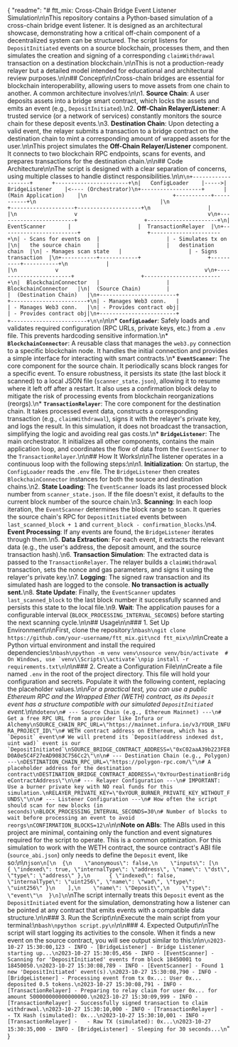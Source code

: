 {
  "readme": "# ftt_mix: Cross-Chain Bridge Event Listener Simulation\n\nThis repository contains a Python-based simulation of a cross-chain bridge event listener. It is designed as an architectural showcase, demonstrating how a critical off-chain component of a decentralized system can be structured. The script listens for `DepositInitiated` events on a source blockchain, processes them, and then simulates the creation and signing of a corresponding `claimWithdrawal` transaction on a destination blockchain.\n\nThis is not a production-ready relayer but a detailed model intended for educational and architectural review purposes.\n\n## Concept\n\nCross-chain bridges are essential for blockchain interoperability, allowing users to move assets from one chain to another. A common architecture involves:\n\n1.  **Source Chain**: A user deposits assets into a bridge smart contract, which locks the assets and emits an event (e.g., `DepositInitiated`).\n2.  **Off-Chain Relayer/Listener**: A trusted service (or a network of services) constantly monitors the source chain for these deposit events.\n3.  **Destination Chain**: Upon detecting a valid event, the relayer submits a transaction to a bridge contract on the destination chain to mint a corresponding amount of wrapped assets for the user.\n\nThis project simulates the **Off-Chain Relayer/Listener** component. It connects to two blockchain RPC endpoints, scans for events, and prepares transactions for the destination chain.\n\n## Code Architecture\n\nThe script is designed with a clear separation of concerns, using multiple classes to handle distinct responsibilities.\n\n```\n+-------------------+      +-----------------------+\n|   ConfigLoader    |----->|     BridgeListener    |<---- (Orchestrator)\n+-------------------+      | (Main Application)    |\n                           +-----------+-----------+\n                                       |\n                  +--------------------+--------------------+\n                  |                                         |\n                  v                                         v\n+------------------------+                     +----------------------+\n|     EventScanner       |                     |  TransactionRelayer  |\n+------------------------+                     +----------------------+\n| - Scans for events on  |                     | - Simulates tx on    |\n|   the source chain     |                     |   destination chain  |\n| - Manages scan state   |                     | - Signs transaction  |\n+-----------+------------+                     +----------+-----------+\n            |                                              |\n            v                                              v\n+------------------------+                     +------------------------+\n|  BlockchainConnector   |                     |  BlockchainConnector   |\n|  (Source Chain)        |                     |  (Destination Chain)   |\n+------------------------+                     +------------------------+\n| - Manages Web3 conn.   |                     | - Manages Web3 conn.   |\n| - Provides contract obj|                     | - Provides contract obj|\n+------------------------+                     +------------------------+\n\n```\n\n*   **`ConfigLoader`**: Safely loads and validates required configuration (RPC URLs, private keys, etc.) from a `.env` file. This prevents hardcoding sensitive information.\n*   **`BlockchainConnector`**: A reusable class that manages the `web3.py` connection to a specific blockchain node. It handles the initial connection and provides a simple interface for interacting with smart contracts.\n*   **`EventScanner`**: The core component for the source chain. It periodically scans block ranges for a specific event. To ensure robustness, it persists its state (the last block it scanned) to a local JSON file (`scanner_state.json`), allowing it to resume where it left off after a restart. It also uses a confirmation block delay to mitigate the risk of processing events from blockchain reorganizations (reorgs).\n*   **`TransactionRelayer`**: The core component for the destination chain. It takes processed event data, constructs a corresponding transaction (e.g., `claimWithdrawal`), signs it with the relayer's private key, and logs the result. In this simulation, it does not broadcast the transaction, simplifying the logic and avoiding real gas costs.\n*   **`BridgeListener`**: The main orchestrator. It initializes all other components, contains the main application loop, and coordinates the flow of data from the `EventScanner` to the `TransactionRelayer`.\n\n## How It Works\n\nThe listener operates in a continuous loop with the following steps:\n\n1.  **Initialization**: On startup, the `ConfigLoader` reads the `.env` file. The `BridgeListener` then creates `BlockchainConnector` instances for both the source and destination chains.\n2.  **State Loading**: The `EventScanner` loads its last processed block number from `scanner_state.json`. If the file doesn't exist, it defaults to the current block number of the source chain.\n3.  **Scanning**: In each loop iteration, the `EventScanner` determines the block range to scan. It queries the source chain's RPC for `DepositInitiated` events between `last_scanned_block + 1` and `current_block - confirmation_blocks`.\n4.  **Event Processing**: If any events are found, the `BridgeListener` iterates through them.\n5.  **Data Extraction**: For each event, it extracts the relevant data (e.g., the user's address, the deposit amount, and the source transaction hash).\n6.  **Transaction Simulation**: The extracted data is passed to the `TransactionRelayer`. The relayer builds a `claimWithdrawal` transaction, sets the nonce and gas parameters, and signs it using the relayer's private key.\n7.  **Logging**: The signed raw transaction and its simulated hash are logged to the console. **No transaction is actually sent.**\n8.  **State Update**: Finally, the `EventScanner` updates `last_scanned_block` to the last block number it successfully scanned and persists this state to the local file.\n9.  **Wait**: The application pauses for a configurable interval (`BLOCK_PROCESSING_INTERVAL_SECONDS`) before starting the next scanning cycle.\n\n## Usage\n\n### 1. Set Up Environment\n\nFirst, clone the repository:\n```bash\ngit clone https://github.com/your-username/ftt_mix.git\ncd ftt_mix\n```\n\nCreate a Python virtual environment and install the required dependencies:\n```bash\npython -m venv venv\nsource venv/bin/activate  # On Windows, use `venv\\Scripts\\activate`\npip install -r requirements.txt\n```\n\n### 2. Create a Configuration File\n\nCreate a file named `.env` in the root of the project directory. This file will hold your configuration and secrets. Populate it with the following content, replacing the placeholder values.\n\n*For a practical test, you can use a public Ethereum RPC and the Wrapped Ether (WETH) contract, as its `Deposit` event has a structure compatible with our simulated `DepositInitiated` event.*\n\n```dotenv\n# --- Source Chain (e.g., Ethereum Mainnet) ---\n# Get a free RPC URL from a provider like Infura or Alchemy\nSOURCE_CHAIN_RPC_URL=\"https://mainnet.infura.io/v3/YOUR_INFURA_PROJECT_ID\"\n# WETH contract address on Ethereum, which has a `Deposit` event\n# We will pretend its `Deposit(address indexed dst, uint wad)` event is our `DepositInitiated`\nSOURCE_BRIDGE_CONTRACT_ADDRESS=\"0xC02aaA39b223FE8D0A0e5C4F27eAD9083C756Cc2\"\n\n# --- Destination Chain (e.g., Polygon) ---\nDESTINATION_CHAIN_RPC_URL=\"https://polygon-rpc.com/\"\n# A placeholder address for the destination contract\nDESTINATION_BRIDGE_CONTRACT_ADDRESS=\"0xYourDestinationBridgeContractAddress\"\n\n# --- Relayer Configuration ---\n# IMPORTANT: Use a burner private key with NO real funds for this simulation.\nRELAYER_PRIVATE_KEY=\"0xYOUR_BURNER_PRIVATE_KEY_WITHOUT_FUNDS\"\n\n# --- Listener Configuration ---\n# How often the script should scan for new blocks (in seconds)\nBLOCK_PROCESSING_INTERVAL_SECONDS=30\n# Number of blocks to wait before processing an event to avoid reorgs\nCONFIRMATION_BLOCKS=12\n```\n\n**Note on ABIs**: The ABIs used in this project are minimal, containing only the function and event signatures required for the script to operate. This is a common optimization. For this simulation to work with the WETH contract, the source contract's ABI file (`source_abi.json`) only needs to define the `Deposit` event, like so:\n\n```json\n[\n  {\n    \"anonymous\": false,\n    \"inputs\": [\n      { \"indexed\": true, \"internalType\": \"address\", \"name\": \"dst\", \"type\": \"address\" },\n      { \"indexed\": false, \"internalType\": \"uint256\", \"name\": \"wad\", \"type\": \"uint256\" }\n    ],\n    \"name\": \"Deposit\",\n    \"type\": \"event\"\n  }\n]\n```\nThe script internally treats this `Deposit` event as the `DepositInitiated` event for the simulation, demonstrating how a listener can be pointed at any contract that emits events with a compatible data structure.\n\n### 3. Run the Script\n\nExecute the main script from your terminal:\n```bash\npython script.py\n```\n\n### 4. Expected Output\n\nThe script will start logging its activities to the console. When it finds a new event on the source contract, you will see output similar to this:\n\n```\n2023-10-27 15:30:00,123 - INFO - [BridgeListener] - Bridge Listener starting up...\n2023-10-27 15:30:05,456 - INFO - [EventScanner] - Scanning for 'DepositInitiated' events from block 18450001 to 18450050.\n2023-10-27 15:30:08,789 - INFO - [EventScanner] - Found 1 new 'DepositInitiated' event(s).\n2023-10-27 15:30:08,790 - INFO - [BridgeListener] - Processing event from tx 0x...: User 0x... deposited 0.5 tokens.\n2023-10-27 15:30:08,791 - INFO - [TransactionRelayer] - Preparing to relay claim for user 0x... for amount 500000000000000000.\n2023-10-27 15:30:09,999 - INFO - [TransactionRelayer] - Successfully signed transaction to claim withdrawal.\n2023-10-27 15:30:10,000 - INFO - [TransactionRelayer] -   - TX Hash (simulated): 0x...\n2023-10-27 15:30:10,001 - INFO - [TransactionRelayer] -   - Raw TX (simulated): 0x...\n2023-10-27 15:30:35,000 - INFO - [BridgeListener] - Sleeping for 30 seconds...\n```"
}